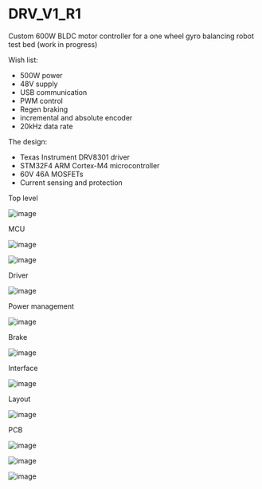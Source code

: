 # DRV_V1_R1
Custom 600W BLDC motor controller for a one wheel gyro balancing robot test bed (work in progress)

Wish list:
- 500W power
- 48V supply
- USB communication
- PWM control
- Regen braking
- incremental and absolute encoder
- 20kHz data rate

The design:
- Texas Instrument DRV8301 driver
- STM32F4 ARM Cortex-M4 microcontroller
- 60V 46A MOSFETs
- Current sensing and protection

Top level

![image](https://user-images.githubusercontent.com/55325587/164989589-04745210-32e1-4f7b-88fe-be3dcdc6d203.png)

MCU

![image](https://user-images.githubusercontent.com/55325587/164989607-a98b38f7-359b-4bf6-972d-356396afadfd.png)

![image](https://user-images.githubusercontent.com/55325587/164989788-84661120-2902-4c46-8271-8738ca696724.png)

Driver

![image](https://user-images.githubusercontent.com/55325587/164989621-db390e4c-3fb3-4b96-bcec-972dd876c8dd.png)

Power management

![image](https://user-images.githubusercontent.com/55325587/164989631-767c8a3d-d418-44a6-84f3-9e7690869667.png)

Brake

![image](https://user-images.githubusercontent.com/55325587/164989648-5083d5b9-47a5-449d-9f0d-33462c6dd0a4.png)

Interface

![image](https://user-images.githubusercontent.com/55325587/164989654-5de5612c-4302-4c13-b2b2-3c1ec5cd19a8.png)

Layout

![image](https://user-images.githubusercontent.com/55325587/164989858-fd98bcb3-187a-4bca-8ccd-4a3f21efcbe5.png)

PCB

![image](https://user-images.githubusercontent.com/55325587/164989886-2b181071-946e-441a-beef-625849b1f0ed.png)

![image](https://user-images.githubusercontent.com/55325587/164989904-ed495df2-e90b-45c7-8442-50a0682ab068.png)

![image](https://user-images.githubusercontent.com/55325587/164989933-4c5f1d24-b72b-4f9c-b28a-f188d156761c.png)
